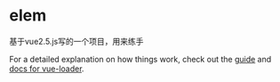# elem

基于vue2.5.js写的一个项目，用来练手

For a detailed explanation on how things work, check out the [guide](http://vuejs-templates.github.io/webpack/) and [docs for vue-loader](http://vuejs.github.io/vue-loader).
